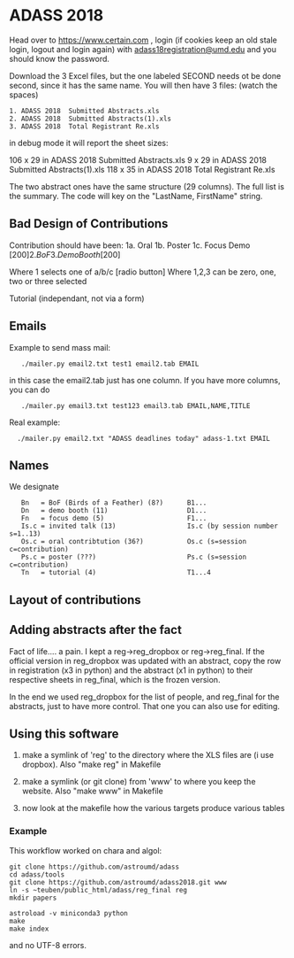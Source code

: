 
# ADASS 2018

Head over to https://www.certain.com , login (if cookies keep an old stale login, logout and login again)
with adass18registration@umd.edu and you should know the password.

Download the 3 Excel files, but the one labeled SECOND needs ot be done second, since it has the same name.
You will then have 3 files: (watch the spaces)

    1. ADASS 2018  Submitted Abstracts.xls
    2. ADASS 2018  Submitted Abstracts(1).xls
    3. ADASS 2018  Total Registrant Re.xls

in debug mode it will report the sheet sizes:

   106 x 29 in ADASS 2018  Submitted Abstracts.xls
   9 x 29 in ADASS 2018  Submitted Abstracts(1).xls
   118 x 35 in ADASS 2018  Total Registrant Re.xls

The two abstract ones have the same structure (29 columns). The full list is the summary. The code will
key on the  "LastName, FirstName" string.


## Bad Design of Contributions

Contribution should have been:
       1a. Oral
       1b. Poster
       1c. Focus Demo [$200]
       2.  BoF
       3.  Demo Booth [$200]

Where 1 selects one of a/b/c [radio button]
Where 1,2,3 can be zero, one, two or three selected 
 
  Tutorial (independant, not via a form)

## Emails

Example to send mass mail:

       ./mailer.py email2.txt test1 email2.tab EMAIL

in this case the email2.tab just has one column. If you have more columns, you can do

       ./mailer.py email3.txt test123 email3.tab EMAIL,NAME,TITLE

Real example:

      ./mailer.py email2.txt "ADASS deadlines today" adass-1.txt EMAIL


## Names

We designate 

       Bn   = BoF (Birds of a Feather) (8?)      B1...
       Dn   = demo booth (11)                    D1...
       Fn   = focus demo (5)                     F1...
       Is.c = invited talk (13)                  Is.c (by session number s=1..13)
       Os.c = oral contribtution (36?)           Os.c (s=session c=contribution)
       Ps.c = poster (???)                       Ps.c (s=session c=contribution)
       Tn   = tutorial (4)                       T1...4

## Layout of contributions

## Adding abstracts after the fact

Fact of life.... a pain. I kept a reg->reg_dropbox or reg->reg_final.
If the official version in reg_dropbox was updated with an abstract, copy the row in
registration (x3 in python) and the abstract (x1 in python) to their respective sheets
in reg_final, which is the frozen version.

In the end we used reg_dropbox for the list of people, and reg_final for the abstracts, just
to have more control. That one you can also use for editing.

## Using this software

1) make a symlink of 'reg' to the directory where the XLS files are (i use dropbox). Also "make reg" in Makefile

2) make a symlink (or git clone) from 'www' to where you keep the website. Also "make www" in Makefile

3) now look at the makefile how the various targets produce various tables

### Example

This workflow worked on chara and algol:


	git clone https://github.com/astroumd/adass
	cd adass/tools
	git clone https://github.com/astroumd/adass2018.git www
	ln -s ~teuben/public_html/adass/reg_final reg
	mkdir papers

	astroload -v miniconda3 python
	make
	make index

and no UTF-8 errors.



